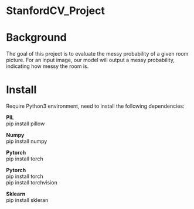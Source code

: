 # StanfordCV_Project

# Background
The goal of this project is to evaluate the messy probability of a given room picture. For an input image, our model will output a messy probability, indicating how messy the room is.

# Install
Require Python3 environment, need to install the following dependencies:

**PIL**    
pip install pillow

**Numpy**    
pip install numpy

**Pytorch**     
pip install torch

**Pytorch**    
pip install torch     
pip install torchvision

**Sklearn**     
pip install skleran